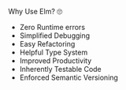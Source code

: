 Why Use Elm? 🙄

*   Zero Runtime errors
*   Simplified Debugging
*   Easy Refactoring
*   Helpful Type System
*   Improved Productivity
*   Inherently Testable Code
*   Enforced Semantic Versioning

